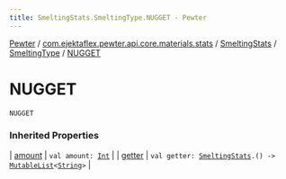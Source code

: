 ```yaml
---
title: SmeltingStats.SmeltingType.NUGGET - Pewter
---
```


[Pewter](../../../index.html) / [com.ejektaflex.pewter.api.core.materials.stats](../../index.html) / [SmeltingStats](../index.html) / [SmeltingType](index.html) / [NUGGET](./-n-u-g-g-e-t.html)

# NUGGET

`NUGGET`

### Inherited Properties

| [amount](amount.html) | `val amount: `[`Int`](https://kotlinlang.org/api/latest/jvm/stdlib/kotlin/-int/index.html) |
| [getter](getter.html) | `val getter: `[`SmeltingStats`](../index.html)`.() -> `[`MutableList`](https://kotlinlang.org/api/latest/jvm/stdlib/kotlin.collections/-mutable-list/index.html)`<`[`String`](https://kotlinlang.org/api/latest/jvm/stdlib/kotlin/-string/index.html)`>` |

